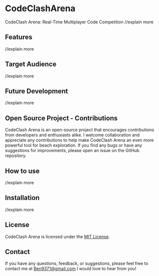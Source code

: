 # CodeClashArena

CodeClash Arena: Real-Time Multiplayer Code Competition
//explain more


## Features
//explain more

## Target Audience
//explain more

## Future Development
//explain more

## Open Source Project - Contributions
CodeClash Arena is an open-source project that encourages contributions from developers and enthusiasts alike.
I welcome collaboration and appreciate any contributions to help make CodeClash Arena an even more powerful tool for beach exploration.
If you find any bugs or have any suggestions for improvements, please open an issue on the GitHub repository.

## How to use
//explain more

## Installation
//explain more

## License
CodeClash Arena is licensed under the [MIT License](LICENSE).

## Contact
If you have any questions, feedback, or suggestions, please feel free to contact me at Ben9371@gmail.com 
I would love to hear from you!


